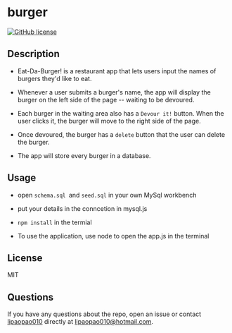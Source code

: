 # burger
[![GitHub license](https://img.shields.io/badge/license-MIT-blue.svg)](https://github.com/lipaopao010)

## Description

* Eat-Da-Burger! is a restaurant app that lets users input the names of burgers they'd like to eat.


* Whenever a user submits a burger's name, the app will display the burger on the left side of the page -- waiting to be devoured.


* Each burger in the waiting area also has a `Devour it!` button. When the user clicks it, the burger will move to the right side of the page.

* Once devoured, the burger has a `delete` button that the user can delete the burger.


* The app will store every burger in a database.





## Usage

* open `schema.sql `and `seed.sql` in your own MySql workbench
        
* put your details in the conncetion in mysql.js

* `npm install` in the termial

* To use the application, use node to open the app.js in the terminal

## License
        
MIT

## Questions

If you have any questions about the repo, open an issue or contact 
[lipaopao010](https://github.com/lipaopao010) 
directly at lipaopao010@hotmail.com.
        